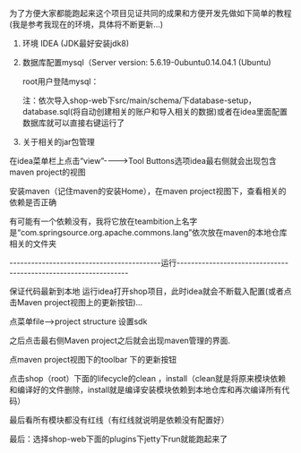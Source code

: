 为了方便大家都能跑起来这个项目见证共同的成果和方便开发先做如下简单的教程(我是参考我现在的环境，具体将不断更新...)


1. 环境 IDEA (JDK最好安装jdk8)
  


2. 数据库配置mysql（Server version: 5.6.19-0ubuntu0.14.04.1 (Ubuntu)

    root用户登陆mysql：
     
    注：依次导入shop-web下src/main/schema/下database-setup，database.sql(将自动创建相关的账户和导入相关的数据)或者在idea里面配置数据库就可以直接右键运行了  
         



3. 关于相关的jar包管理

  在idea菜单栏上点击“view”---->Tool Buttons选项idea最右侧就会出现包含maven project的视图

  安装maven（记住maven的安装Home），在maven project视图下，查看相关的依赖是否正确
    
  有可能有一个依赖没有，我将它放在teambition上名字是“com.springsource.org.apache.commons.lang”依次放在maven的本地仓库相关的文件夹



------------------------------------------运行----------------------------------------------------------------
  
  
  保证代码最新到本地
  运行idea打开shop项目，此时idea就会不断载入配置(或者点击Maven project视图上的更新按钮)...

  点菜单file-->project structure 设置sdk


  之后点击最右侧Maven project之后就会出现maven管理的界面.

  点maven project视图下的toolbar 下的更新按钮

  点击shop（root）下面的lifecycle的clean
  ，install（clean就是将原来模块依赖和编译好的文件删除，install就是编译安装模块依赖到本地仓库和再次编译所有代码）


  最后看所有模块都没有红线（有红线就说明是依赖没有配置好）


  最后：选择shop-web下面的plugins下jetty下run就能跑起来了

